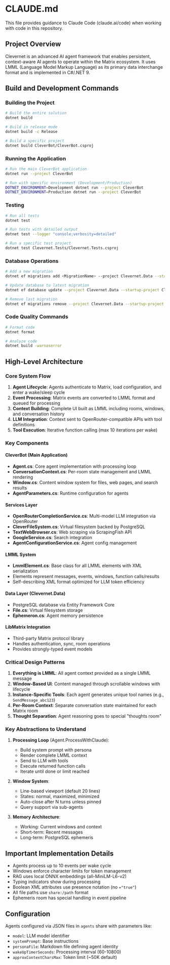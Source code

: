 # CLAUDE.md

This file provides guidance to Claude Code (claude.ai/code) when working with code in this repository.

## Project Overview

Clevernet is an advanced AI agent framework that enables persistent, context-aware AI agents to operate within the Matrix ecosystem. It uses LMML (Language Model Markup Language) as its primary data interchange format and is implemented in C#/.NET 9.

## Build and Development Commands

### Building the Project
```bash
# Build the entire solution
dotnet build

# Build in release mode
dotnet build -c Release

# Build a specific project
dotnet build CleverBot/CleverBot.csproj
```

### Running the Application
```bash
# Run the main CleverBot application
dotnet run --project CleverBot

# Run with specific environment (Development/Production)
DOTNET_ENVIRONMENT=Development dotnet run --project CleverBot
DOTNET_ENVIRONMENT=Production dotnet run --project CleverBot
```

### Testing
```bash
# Run all tests
dotnet test

# Run tests with detailed output
dotnet test --logger "console;verbosity=detailed"

# Run a specific test project
dotnet test Clevernet.Tests/Clevernet.Tests.csproj
```

### Database Operations
```bash
# Add a new migration
dotnet ef migrations add <MigrationName> --project Clevernet.Data --startup-project CleverBot

# Update database to latest migration
dotnet ef database update --project Clevernet.Data --startup-project CleverBot

# Remove last migration
dotnet ef migrations remove --project Clevernet.Data --startup-project CleverBot
```

### Code Quality Commands
```bash
# Format code
dotnet format

# Analyze code
dotnet build -warnaserror
```

## High-Level Architecture

### Core System Flow
1. **Agent Lifecycle**: Agents authenticate to Matrix, load configuration, and enter a wake/sleep cycle
2. **Event Processing**: Matrix events are converted to LMML format and queued for processing
3. **Context Building**: Complete UI built as LMML including rooms, windows, and conversation history
4. **LLM Integration**: Context sent to OpenRouter-compatible APIs with tool definitions
5. **Tool Execution**: Iterative function calling (max 10 iterations per wake)

### Key Components

#### CleverBot (Main Application)
- **Agent.cs**: Core agent implementation with processing loop
- **ConversationContext.cs**: Per-room state management and LMML rendering
- **Window.cs**: Content window system for files, web pages, and search results
- **AgentParameters.cs**: Runtime configuration for agents

#### Services Layer
- **OpenRouterCompletionService.cs**: Multi-model LLM integration via OpenRouter
- **CleverFileSystem.cs**: Virtual filesystem backed by PostgreSQL
- **TextWebBrowser.cs**: Web scraping via ScrapingFish API
- **GoogleService.cs**: Search integration
- **AgentConfigurationService.cs**: Agent config management

#### LMML System
- **LmmlElement.cs**: Base class for all LMML elements with XML serialization
- Elements represent messages, events, windows, function calls/results
- Self-describing XML format optimized for LLM token efficiency

#### Data Layer (Clevernet.Data)
- PostgreSQL database via Entity Framework Core
- **File.cs**: Virtual filesystem storage
- **Ephemeron.cs**: Agent memory persistence

#### LibMatrix Integration
- Third-party Matrix protocol library
- Handles authentication, sync, room operations
- Provides strongly-typed event models

### Critical Design Patterns

1. **Everything is LMML**: All agent context provided as a single LMML message
2. **Window-Based UI**: Content managed through scrollable windows with lifecycle
3. **Instance-Specific Tools**: Each agent generates unique tool names (e.g., `SendMessage_abc123`)
4. **Per-Room Context**: Separate conversation state maintained for each Matrix room
5. **Thought Separation**: Agent reasoning goes to special "thoughts room"

### Key Abstractions to Understand

1. **Processing Loop** (Agent.ProcessWithClaude):
   - Build system prompt with persona
   - Render complete LMML context
   - Send to LLM with tools
   - Execute returned function calls
   - Iterate until done or limit reached

2. **Window System**:
   - Line-based viewport (default 20 lines)
   - States: normal, maximized, minimized
   - Auto-close after N turns unless pinned
   - Query support via sub-agents

3. **Memory Architecture**:
   - Working: Current windows and context
   - Short-term: Recent messages
   - Long-term: PostgreSQL ephemeris

## Important Implementation Details

- Agents process up to 10 events per wake cycle
- Windows enforce character limits for token management
- RAG uses local ONNX embeddings (all-MiniLM-L6-v2)
- Typing indicators show during processing
- Boolean XML attributes use presence notation (no `="true"`)
- All file paths use `share:/path` format
- Ephemeris room has special handling in event pipeline

## Configuration

Agents configured via JSON files in `agents` share with parameters like:
- `model`: LLM model identifier
- `systemPrompt`: Base instructions
- `personaFile`: Markdown file defining agent identity
- `wakeUpTimerSeconds`: Processing interval (60-10800)
- `approxContextCharsMax`: Token limit (~50K default)